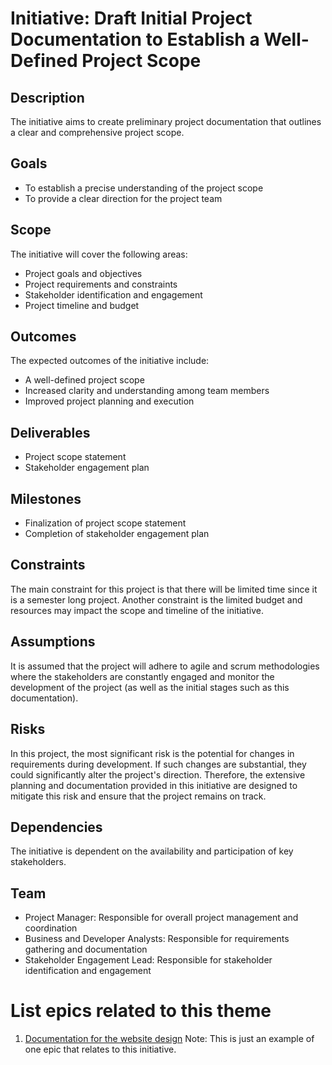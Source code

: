 # Initiative: Draft Initial Project Documentation to Establish a Well-Defined Project Scope

## Description

The initiative aims to create preliminary project documentation that outlines a
clear and comprehensive project scope.

## Goals

- To establish a precise understanding of the project scope
- To provide a clear direction for the project team

## Scope

The initiative will cover the following areas:

- Project goals and objectives
- Project requirements and constraints
- Stakeholder identification and engagement
- Project timeline and budget

## Outcomes

The expected outcomes of the initiative include:

- A well-defined project scope
- Increased clarity and understanding among team members
- Improved project planning and execution

## Deliverables

- Project scope statement
- Stakeholder engagement plan

## Milestones

- Finalization of project scope statement
- Completion of stakeholder engagement plan

## Constraints

The main constraint for this project is that there will be limited time since it
is a semester long project. Another constraint is the limited budget and
resources may impact the scope and timeline of the initiative.

## Assumptions

It is assumed that the project will adhere to agile and scrum methodologies
where the stakeholders are constantly engaged and monitor the development of the
project (as well as the initial stages such as this documentation).

## Risks

In this project, the most significant risk is the potential for changes in
requirements during development. If such changes are substantial, they could
significantly alter the project's direction. Therefore, the extensive planning
and documentation provided in this initiative are designed to mitigate this risk
and ensure that the project remains on track.

## Dependencies

The initiative is dependent on the availability and participation of key
stakeholders.

## Team

- Project Manager: Responsible for overall project management and coordination
- Business and Developer Analysts: Responsible for requirements gathering and
  documentation
- Stakeholder Engagement Lead: Responsible for stakeholder identification and
  engagement

# List epics related to this theme

1. [Documentation for the website design](epics/epic_web_design_doc.md)
   Note: This is just an example of one epic that relates to this initiative.
